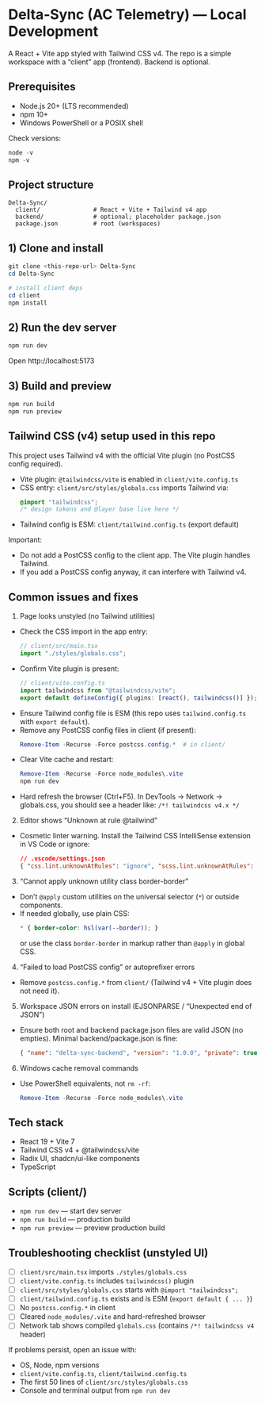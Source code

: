 # Delta‑Sync (AC Telemetry) — Local Development

A React + Vite app styled with Tailwind CSS v4. The repo is a simple workspace with a “client” app (frontend). Backend is optional.

## Prerequisites
- Node.js 20+ (LTS recommended)
- npm 10+
- Windows PowerShell or a POSIX shell

Check versions:
```powershell
node -v
npm -v
```

## Project structure
```
Delta-Sync/
  client/               # React + Vite + Tailwind v4 app
  backend/              # optional; placeholder package.json
  package.json          # root (workspaces)
```

## 1) Clone and install
```powershell
git clone <this-repo-url> Delta-Sync
cd Delta-Sync

# install client deps
cd client
npm install
```

## 2) Run the dev server
```powershell
npm run dev
```
Open http://localhost:5173

## 3) Build and preview
```powershell
npm run build
npm run preview
```

## Tailwind CSS (v4) setup used in this repo

This project uses Tailwind v4 with the official Vite plugin (no PostCSS config required).

- Vite plugin: `@tailwindcss/vite` is enabled in `client/vite.config.ts`
- CSS entry: `client/src/styles/globals.css` imports Tailwind via:
  ```css
  @import "tailwindcss";
  /* design tokens and @layer base live here */
  ```
- Tailwind config is ESM: `client/tailwind.config.ts` (export default)

Important:
- Do not add a PostCSS config to the client app. The Vite plugin handles Tailwind.
- If you add a PostCSS config anyway, it can interfere with Tailwind v4.

## Common issues and fixes

1) Page looks unstyled (no Tailwind utilities)
- Check the CSS import in the app entry:
  ```ts
  // client/src/main.tsx
  import "./styles/globals.css";
  ```
- Confirm Vite plugin is present:
  ```ts
  // client/vite.config.ts
  import tailwindcss from "@tailwindcss/vite";
  export default defineConfig({ plugins: [react(), tailwindcss()] });
  ```
- Ensure Tailwind config file is ESM (this repo uses `tailwind.config.ts` with `export default`).
- Remove any PostCSS config files in client (if present):
  ```powershell
  Remove-Item -Recurse -Force postcss.config.*  # in client/
  ```
- Clear Vite cache and restart:
  ```powershell
  Remove-Item -Recurse -Force node_modules\.vite
  npm run dev
  ```
- Hard refresh the browser (Ctrl+F5). In DevTools → Network → globals.css, you should see a header like:
  `/*! tailwindcss v4.x */`

2) Editor shows “Unknown at rule @tailwind”
- Cosmetic linter warning. Install the Tailwind CSS IntelliSense extension in VS Code or ignore:
  ```json
  // .vscode/settings.json
  { "css.lint.unknownAtRules": "ignore", "scss.lint.unknownAtRules": "ignore" }
  ```

3) “Cannot apply unknown utility class border-border”
- Don’t `@apply` custom utilities on the universal selector (`*`) or outside components.
- If needed globally, use plain CSS:
  ```css
  * { border-color: hsl(var(--border)); }
  ```
  or use the class `border-border` in markup rather than `@apply` in global CSS.

4) “Failed to load PostCSS config” or autoprefixer errors
- Remove `postcss.config.*` from `client/` (Tailwind v4 + Vite plugin does not need it).

5) Workspace JSON errors on install (EJSONPARSE / “Unexpected end of JSON”)
- Ensure both root and backend package.json files are valid JSON (no empties).
  Minimal backend/package.json is fine:
  ```json
  { "name": "delta-sync-backend", "version": "1.0.0", "private": true, "type": "module" }
  ```

6) Windows cache removal commands
- Use PowerShell equivalents, not `rm -rf`:
  ```powershell
  Remove-Item -Recurse -Force node_modules\.vite
  ```

## Tech stack
- React 19 + Vite 7
- Tailwind CSS v4 + @tailwindcss/vite
- Radix UI, shadcn/ui-like components
- TypeScript

## Scripts (client/)
- `npm run dev` — start dev server
- `npm run build` — production build
- `npm run preview` — preview production build

## Troubleshooting checklist (unstyled UI)
- [ ] `client/src/main.tsx` imports `./styles/globals.css`
- [ ] `client/vite.config.ts` includes `tailwindcss()` plugin
- [ ] `client/src/styles/globals.css` starts with `@import "tailwindcss";`
- [ ] `client/tailwind.config.ts` exists and is ESM (`export default { ... }`)
- [ ] No `postcss.config.*` in client
- [ ] Cleared `node_modules/.vite` and hard-refreshed browser
- [ ] Network tab shows compiled `globals.css` (contains `/*! tailwindcss v4` header)

If problems persist, open an issue with:
- OS, Node, npm versions
- `client/vite.config.ts`, `client/tailwind.config.ts`
- The first 50 lines of `client/src/styles/globals.css`
- Console and terminal output from `npm run dev`